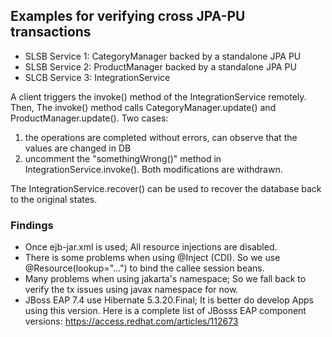 ## Examples for verifying cross JPA-PU transactions ##

* SLSB Service 1: CategoryManager backed by a standalone JPA PU
* SLSB Service 2: ProductManager backed by a standalone JPA PU
* SLCB Service 3: IntegrationService

A client triggers the invoke() method of the IntegrationService remotely. Then, The invoke() method calls 
CategoryManager.update() and ProductManager.update(). Two cases:
1. the operations are completed without errors, can observe that the values are changed in DB
2. uncomment the "somethingWrong()" method in IntegrationService.invoke(). Both modifications are withdrawn.

The IntegrationService.recover() can be used to recover the database back to the original states.

### Findings ###
* Once ejb-jar.xml is used; All resource injections are disabled.
* There is some problems when using @Inject (CDI). So we use @Resource(lookup="...") to bind the callee session beans.
* Many problems when using jakarta's namespace; So we fall back to verify the tx issues using javax namespace for now.
* JBoss EAP 7.4 use Hibernate 5.3.20.Final; It is better do develop Apps using this version. Here is a complete list of JBosss EAP component versions: https://access.redhat.com/articles/112673 